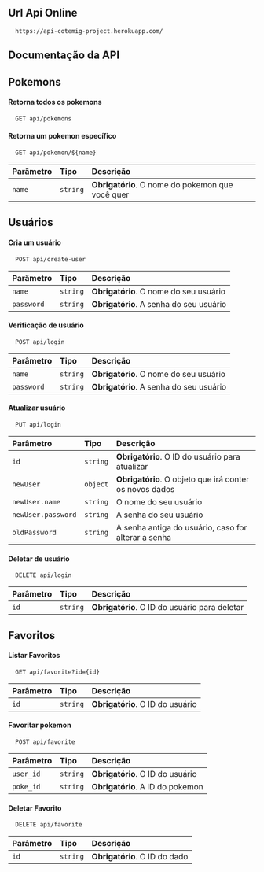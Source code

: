 ## Url Api Online

```
  https://api-cotemig-project.herokuapp.com/
```

## Documentação da API

## Pokemons
#### Retorna todos os pokemons

```http
  GET api/pokemons
```
#### Retorna um pokemon específico

```http
  GET api/pokemon/${name}
```

| Parâmetro   | Tipo       | Descrição                                   |
| :---------- | :--------- | :------------------------------------------ |
| `name`      | `string` | **Obrigatório**. O nome do pokemon que você quer |

## Usuários
#### Cria um usuário

```http
  POST api/create-user
```
| Parâmetro   | Tipo       | Descrição                                   |
| :---------- | :--------- | :------------------------------------------ |
| `name`      | `string` | **Obrigatório**. O nome do seu usuário |
| `password`      | `string` | **Obrigatório**. A senha do seu usuário |

#### Verificação de usuário

```http
  POST api/login
```
| Parâmetro   | Tipo       | Descrição                                   |
| :---------- | :--------- | :------------------------------------------ |
| `name`      | `string` | **Obrigatório**. O nome do seu usuário |
| `password`      | `string` | **Obrigatório**. A senha do seu usuário |

#### Atualizar usuário

```http
  PUT api/login
```
| Parâmetro   | Tipo       | Descrição                                   |
| :---------- | :--------- | :------------------------------------------ |
| `id`      | `string` |  **Obrigatório**. O ID do usuário para atualizar |
| `newUser`      | `object` |  **Obrigatório**. O objeto que irá conter os novos dados |
| `newUser.name`      | `string` | O nome do seu usuário |
| `newUser.password`      | `string` | A senha do seu usuário |
| `oldPassword`      | `string` | A senha antiga do usuário, caso for alterar a senha |

#### Deletar de usuário

```http
  DELETE api/login
```
| Parâmetro   | Tipo       | Descrição                                   |
| :---------- | :--------- | :------------------------------------------ |
| `id`      | `string` | **Obrigatório**. O ID do usuário para deletar |

## Favoritos
#### Listar Favoritos

```http
  GET api/favorite?id={id}
```
| Parâmetro   | Tipo       | Descrição                                   |
| :---------- | :--------- | :------------------------------------------ |
| `id`      | `string` | **Obrigatório**. O ID do usuário |

#### Favoritar pokemon

```http
  POST api/favorite
```
| Parâmetro   | Tipo       | Descrição                                   |
| :---------- | :--------- | :------------------------------------------ |
| `user_id`      | `string` | **Obrigatório**. O ID do usuário |
| `poke_id`      | `string` | **Obrigatório**. A ID do pokemon |

#### Deletar Favorito

```http
  DELETE api/favorite
```
| Parâmetro   | Tipo       | Descrição                                   |
| :---------- | :--------- | :------------------------------------------ |
| `id`      | `string` | **Obrigatório**. O ID do dado |
